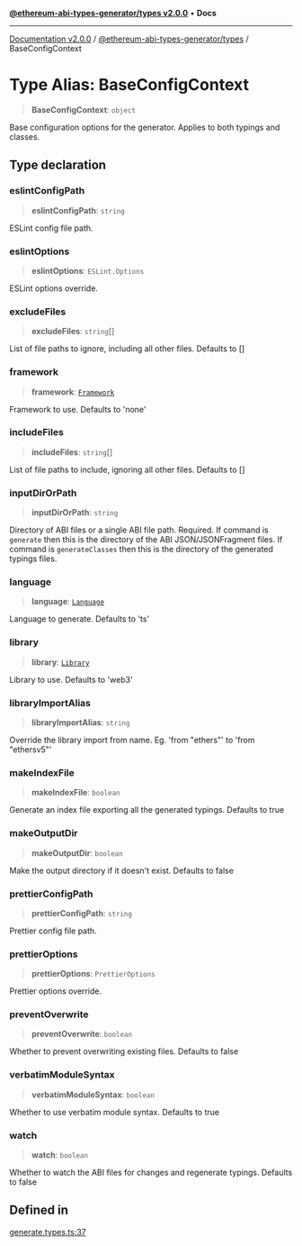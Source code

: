 [**@ethereum-abi-types-generator/types v2.0.0**](../README.md) • **Docs**

***

[Documentation v2.0.0](../../../packages.md) / [@ethereum-abi-types-generator/types](../README.md) / BaseConfigContext

# Type Alias: BaseConfigContext

> **BaseConfigContext**: `object`

Base configuration options for the generator.
Applies to both typings and classes.

## Type declaration

### eslintConfigPath

> **eslintConfigPath**: `string`

ESLint config file path.

### eslintOptions

> **eslintOptions**: `ESLint.Options`

ESLint options override.

### excludeFiles

> **excludeFiles**: `string`[]

List of file paths to ignore, including all other files. Defaults to []

### framework

> **framework**: [`Framework`](Framework.md)

Framework to use. Defaults to 'none'

### includeFiles

> **includeFiles**: `string`[]

List of file paths to include, ignoring all other files. Defaults to []

### inputDirOrPath

> **inputDirOrPath**: `string`

Directory of ABI files or a single ABI file path. Required.
If command is `generate` then this is the directory of the ABI JSON/JSONFragment files.
If command is `generateClasses` then this is the directory of the generated typings files.

### language

> **language**: [`Language`](Language.md)

Language to generate. Defaults to 'ts'

### library

> **library**: [`Library`](Library.md)

Library to use. Defaults to 'web3'

### libraryImportAlias

> **libraryImportAlias**: `string`

Override the library import from name. Eg. 'from "ethers"' to 'from "ethersv5"'

### makeIndexFile

> **makeIndexFile**: `boolean`

Generate an index file exporting all the generated typings. Defaults to true

### makeOutputDir

> **makeOutputDir**: `boolean`

Make the output directory if it doesn't exist. Defaults to false

### prettierConfigPath

> **prettierConfigPath**: `string`

Prettier config file path.

### prettierOptions

> **prettierOptions**: `PrettierOptions`

Prettier options override.

### preventOverwrite

> **preventOverwrite**: `boolean`

Whether to prevent overwriting existing files. Defaults to false

### verbatimModuleSyntax

> **verbatimModuleSyntax**: `boolean`

Whether to use verbatim module syntax. Defaults to true

### watch

> **watch**: `boolean`

Whether to watch the ABI files for changes and regenerate typings. Defaults to false

## Defined in

[generate.types.ts:37](https://github.com/niZmosis/ethereum-abi-types-generator/blob/51c0ac8a6ea35330201860f8469daa0efc6ae8f2/packages/types/src/generate.types.ts#L37)
